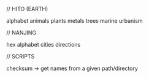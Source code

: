 // HITO (EARTH)

alphabet
animals
plants
metals
trees
marine
urbanism

// NANJING

hex
alphabet
cities
directions

// SCRIPTS

checksum -> get names from a given path/directory

